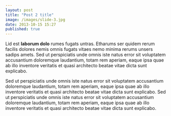 ```yaml
---
layout: post
title: "Post 2 title"
image: /images/slide-3.jpg
date: 2013-10-15 15:27
published: true
---
```


Lid est **laborum dolo** rumes fugats untras. Etharums ser quidem rerum facilis dolores nemis omnis fugats vitaes nemo
minima rerums unsers sadips amets. Sed ut perspiciatis unde omnis iste natus error sit voluptatem accusantium
doloremque laudantium, totam rem aperiam, eaque ipsa quae ab illo inventore veritatis et quasi architecto beatae
vitae dicta sunt explicabo.

<!--more-->

Sed ut perspiciatis unde omnis iste natus error sit voluptatem accusantium
doloremque laudantium, totam rem aperiam, eaque ipsa quae ab illo inventore veritatis et quasi architecto beatae
vitae dicta sunt explicabo. Sed ut perspiciatis unde omnis iste natus error sit voluptatem accusantium
doloremque laudantium, totam rem aperiam, eaque ipsa quae ab illo inventore veritatis et quasi architecto beatae
vitae dicta sunt explicabo.
